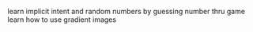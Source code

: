 learn implicit intent and random numbers by guessing number thru game
learn how to use gradient images
